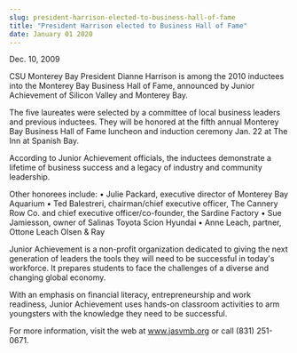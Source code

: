```yaml
---
slug: president-harrison-elected-to-business-hall-of-fame
title: "President Harrison elected to Business Hall of Fame"
date: January 01 2020
---
```


<p>Dec. 10, 2009
</p><p>CSU Monterey Bay President Dianne Harrison is among the 2010 inductees into the Monterey Bay Business Hall of Fame, announced by Junior Achievement of Silicon Valley and Monterey Bay.
</p><p>The five laureates were selected by a committee of local business leaders and previous inductees. They will be honored at the fifth annual Monterey Bay Business Hall of Fame luncheon and induction ceremony Jan. 22 at The Inn at Spanish Bay.
</p><p>According to Junior Achievement officials, the inductees demonstrate a lifetime of business success and a legacy of industry and community leadership.
</p><p>Other honorees include: • Julie Packard, executive director of Monterey Bay Aquarium • Ted Balestreri, chairman/chief executive officer, The Cannery Row Co. and chief executive officer/co-founder, the Sardine Factory • Sue Jamiesson, owner of Salinas Toyota Scion Hyundai • Anne Leach, partner, Ottone Leach Olsen &amp; Ray
</p><p>Junior Achievement is a non-profit organization dedicated to giving the next generation of leaders the tools they will need to be successful in today's workforce. It prepares students to face the challenges of a diverse and changing global economy.
</p><p>With an emphasis on financial literacy, entrepreneurship and work readiness, Junior Achievement uses hands-on classroom activities to arm youngsters with the knowledge they need to be successful.
</p><p>For more information, visit the web at <a href="http://www.jasvmb.org" title="www.jasvmb.org">www.jasvmb.org</a> or call (831) 251-0671.
</p>
